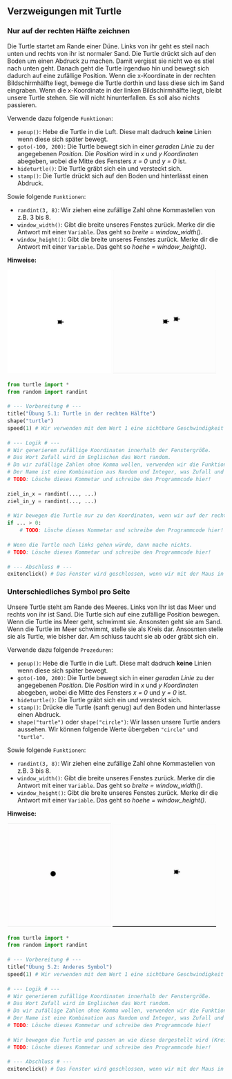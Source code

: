 ## Verzweigungen mit Turtle
### Nur auf der rechten Hälfte zeichnen
Die Turtle startet am Rande einer Düne. Links von ihr geht es steil nach unten und rechts von ihr ist normaler Sand. Die Turtle drückt sich auf den Boden um einen Abdruck zu machen. Damit vergisst sie nicht wo es stiel nach unten geht. Danach geht die Turtle irgendwo hin und bewegt sich dadurch auf eine zufällige Position. Wenn die x-Koordinate in der rechten Bildschirmhälfte liegt, bewege die Turtle dorthin und lass diese sich im Sand eingraben. Wenn die x-Koordinate in der linken Bildschirmhälfte liegt, bleibt unsere Turtle stehen. Sie will nicht hinunterfallen. Es soll also nichts passieren. 

Verwende dazu folgende ``Funktionen``:
* ``penup()``: Hebe die Turtle in die Luft. Diese malt dadruch **keine** Linien wenn diese sich später bewegt.
* ``goto(-100, 200)``: Die Turtle bewegt sich in einer *geraden Linie* zu der angegebenen *Position*. Die *Position* wird in *x* und *y* *Koordinaten* abegeben, wobei die Mitte des Fensters *x = 0* und *y = 0* ist.
* ``hideturtle()``: Die Turtle gräbt sich ein und versteckt sich.
* ``stamp()``: Die Turtle drückt sich auf den Boden und hinterlässt einen Abdruck.

Sowie folgende ``Funktionen``:
* ``randint(3, 8)``: Wir ziehen eine zufällige Zahl ohne Kommastellen von z.B. 3 bis 8.
* ``window_width()``: Gibt die breite unseres Fenstes zurück. Merke dir die Antwort mit einer ``Variable``. Das geht so *breite = window_width()*.
* ``window_height()``: Gibt die breite unseres Fenstes zurück. Merke dir die Antwort mit einer ``Variable``. Das geht so *hoehe = window_height()*.

**Hinweise:**
<div style="text-align: left;">
    <img style="" height="240" width="240" src="images/5.1-left.png">
    <img style="" height="240" width="240" src="images/5.1-right.gif">
</div>

```python
from turtle import *
from random import randint

# --- Vorbereitung # ---
title("Übung 5.1: Turtle in der rechten Hälfte")
shape("turtle")
speed(1) # Wir verwenden mit dem Wert 1 eine sichtbare Geschwindigkeit der Turtle.

# --- Logik # ---
# Wir generierem zufällige Koordinaten innerhalb der Fenstergröße.
# Das Wort Zufall wird im Englischen das Wort random. 
# Da wir zufällige Zahlen ohne Komma wollen, verwenden wir die Funktion randint.
# Der Name ist eine Kombination aus Random und Integer, was Zufall und Zahl ohne Komma bedeutet.
# TODO: Lösche dieses Kommetar und schreibe den Programmcode hier!

ziel_in_x = randint(..., ...)
ziel_in_y = randint(..., ...)

# Wir bewegen die Turtle nur zu den Koordinaten, wenn wir auf der rechten Bildschirmhälfte uns befinden.
if ... > 0:
    # TODO: Lösche dieses Kommetar und schreibe den Programmcode hier!

# Wenn die Turtle nach links gehen würde, dann mache nichts.
# TODO: Lösche dieses Kommetar und schreibe den Programmcode hier!

# --- Abschluss # ---
exitonclick() # Das Fenster wird geschlossen, wenn wir mit der Maus in das Fenster klicken.
```

### Unterschiedliches Symbol pro Seite
Unsere Turtle steht am Rande des Meeres. Links von Ihr ist das Meer und rechts von ihr ist Sand. Die Turtle sich auf eine zufällige Position bewegen. Wenn die Turtle ins Meer geht, schwimmt sie. Ansonsten geht sie am Sand. Wenn die Turtle im Meer schwimmt, stelle sie als Kreis dar. Ansosnten stelle sie als Turtle, wie bisher dar. Am schluss taucht sie ab oder gräbt sich ein.

Verwende dazu folgende ``Prozeduren``:
* ``penup()``: Hebe die Turtle in die Luft. Diese malt dadruch **keine** Linien wenn diese sich später bewegt.
* ``goto(-100, 200)``: Die Turtle bewegt sich in einer *geraden Linie* zu der angegebenen *Position*. Die *Position* wird in *x* und *y* *Koordinaten* abegeben, wobei die Mitte des Fensters *x = 0* und *y = 0* ist.
* ``hideturtle()``: Die Turtle gräbt sich ein und versteckt sich.
* ``stamp()``: Drücke die Turtle (sanft genug) auf den Boden und hinterlasse einen Abdruck.
* ``shape("turtle")`` oder ``shape("circle")``: Wir lassen unsere Turtle anders aussehen. Wir können folgende Werte übergeben ``"circle"`` und ``"turtle"``. 

Sowie folgende ``Funktionen``:
* ``randint(3, 8)``: Wir ziehen eine zufällige Zahl ohne Kommastellen von z.B. 3 bis 8.
* ``window_width()``: Gibt die breite unseres Fenstes zurück. Merke dir die Antwort mit einer ``Variable``. Das geht so *breite = window_width()*.
* ``window_height()``: Gibt die breite unseres Fenstes zurück. Merke dir die Antwort mit einer ``Variable``. Das geht so *hoehe = window_height()*.

**Hinweise:**
<div style="text-align: left;">
    <img style="" height="240" width="240" src="images/5.2-left.gif">
    <img style="" height="240" width="240" src="images/5.2-right.gif">
</div>

```python
from turtle import *
from random import randint

# --- Vorbereitung # ---
title("Übung 5.2: Anderes Symbol")
speed(1) # Wir verwenden mit dem Wert 1 eine sichtbare Geschwindigkeit der Turtle.

# --- Logik # ---
# Wir generierem zufällige Koordinaten innerhalb der Fenstergröße.
# Das Wort Zufall wird im Englischen das Wort random. 
# Da wir zufällige Zahlen ohne Komma wollen, verwenden wir die Funktion randint.
# Der Name ist eine Kombination aus Random und Integer, was Zufall und Zahl ohne Komma bedeutet.
# TODO: Lösche dieses Kommetar und schreibe den Programmcode hier!

# Wir bewegen die Turtle und passen an wie diese dargestellt wird (Kreis oder Turtle). 
# TODO: Lösche dieses Kommetar und schreibe den Programmcode hier!

# --- Abschluss # ---
exitonclick() # Das Fenster wird geschlossen, wenn wir mit der Maus in das Fenster klicken.
```